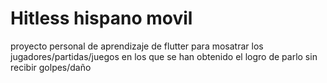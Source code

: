 # Hitless hispano movil

proyecto personal de aprendizaje de flutter para mosatrar los jugadores/partidas/juegos en los que se han obtenido el logro de parlo sin recibir golpes/daño
